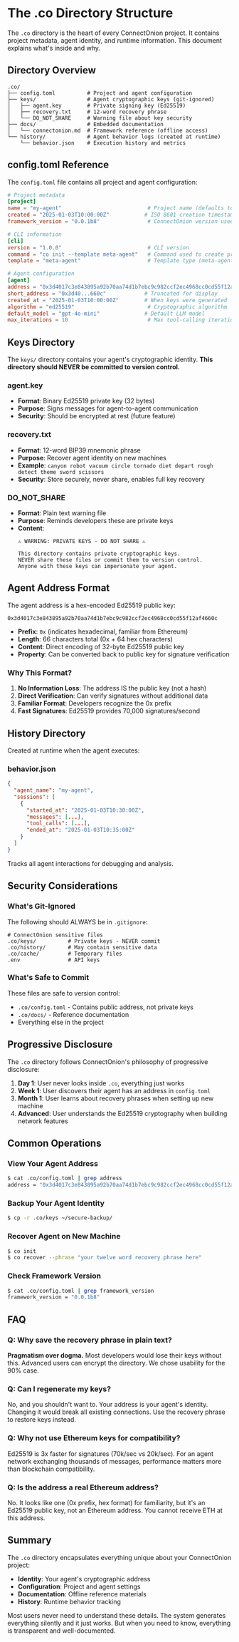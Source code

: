 # The .co Directory Structure

The `.co` directory is the heart of every ConnectOnion project. It contains project metadata, agent identity, and runtime information. This document explains what's inside and why.

## Directory Overview

```
.co/
├── config.toml          # Project and agent configuration
├── keys/                # Agent cryptographic keys (git-ignored)
│   ├── agent.key        # Private signing key (Ed25519)
│   ├── recovery.txt     # 12-word recovery phrase
│   └── DO_NOT_SHARE     # Warning file about key security
├── docs/                # Embedded documentation
│   └── connectonion.md  # Framework reference (offline access)
└── history/             # Agent behavior logs (created at runtime)
    └── behavior.json    # Execution history and metrics
```

## config.toml Reference

The `config.toml` file contains all project and agent configuration:

```toml
# Project metadata
[project]
name = "my-agent"                           # Project name (defaults to directory name)
created = "2025-01-03T10:00:00Z"           # ISO 8601 creation timestamp
framework_version = "0.0.1b8"               # ConnectOnion version used

# CLI information
[cli]
version = "1.0.0"                           # CLI version
command = "co init --template meta-agent"   # Command used to create project
template = "meta-agent"                     # Template type (meta-agent, playwright)

# Agent configuration
[agent]
address = "0x3d4017c3e843895a92b70aa74d1b7ebc9c982ccf2ec4968cc0cd55f12af4660c"
short_address = "0x3d40...660c"            # Truncated for display
created_at = "2025-01-03T10:00:00Z"        # When keys were generated
algorithm = "ed25519"                       # Cryptographic algorithm
default_model = "gpt-4o-mini"              # Default LLM model
max_iterations = 10                         # Max tool-calling iterations
```

## Keys Directory

The `keys/` directory contains your agent's cryptographic identity. **This directory should NEVER be committed to version control.**

### agent.key
- **Format**: Binary Ed25519 private key (32 bytes)
- **Purpose**: Signs messages for agent-to-agent communication
- **Security**: Should be encrypted at rest (future feature)

### recovery.txt
- **Format**: 12-word BIP39 mnemonic phrase
- **Purpose**: Recover agent identity on new machines
- **Example**: `canyon robot vacuum circle tornado diet depart rough detect theme sword scissors`
- **Security**: Store securely, never share, enables full key recovery

### DO_NOT_SHARE
- **Format**: Plain text warning file
- **Purpose**: Reminds developers these are private keys
- **Content**: 
  ```
  ⚠️ WARNING: PRIVATE KEYS - DO NOT SHARE ⚠️
  
  This directory contains private cryptographic keys.
  NEVER share these files or commit them to version control.
  Anyone with these keys can impersonate your agent.
  ```

## Agent Address Format

The agent address is a hex-encoded Ed25519 public key:

```
0x3d4017c3e843895a92b70aa74d1b7ebc9c982ccf2ec4968cc0cd55f12af4660c
```

- **Prefix**: `0x` (indicates hexadecimal, familiar from Ethereum)
- **Length**: 66 characters total (0x + 64 hex characters)
- **Content**: Direct encoding of 32-byte Ed25519 public key
- **Property**: Can be converted back to public key for signature verification

### Why This Format?

1. **No Information Loss**: The address IS the public key (not a hash)
2. **Direct Verification**: Can verify signatures without additional data
3. **Familiar Format**: Developers recognize the 0x prefix
4. **Fast Signatures**: Ed25519 provides 70,000 signatures/second

## History Directory

Created at runtime when the agent executes:

### behavior.json
```json
{
  "agent_name": "my-agent",
  "sessions": [
    {
      "started_at": "2025-01-03T10:30:00Z",
      "messages": [...],
      "tool_calls": [...],
      "ended_at": "2025-01-03T10:35:00Z"
    }
  ]
}
```

Tracks all agent interactions for debugging and analysis.

## Security Considerations

### What's Git-Ignored

The following should ALWAYS be in `.gitignore`:

```gitignore
# ConnectOnion sensitive files
.co/keys/          # Private keys - NEVER commit
.co/history/       # May contain sensitive data
.co/cache/         # Temporary files
.env               # API keys
```

### What's Safe to Commit

These files are safe to version control:

- `.co/config.toml` - Contains public address, not private keys
- `.co/docs/` - Reference documentation
- Everything else in the project

## Progressive Disclosure

The `.co` directory follows ConnectOnion's philosophy of progressive disclosure:

1. **Day 1**: User never looks inside `.co`, everything just works
2. **Week 1**: User discovers their agent has an address in `config.toml`
3. **Month 1**: User learns about recovery phrases when setting up new machine
4. **Advanced**: User understands the Ed25519 cryptography when building network features

## Common Operations

### View Your Agent Address
```bash
$ cat .co/config.toml | grep address
address = "0x3d4017c3e843895a92b70aa74d1b7ebc9c982ccf2ec4968cc0cd55f12af4660c"
```

### Backup Your Agent Identity
```bash
$ cp -r .co/keys ~/secure-backup/
```

### Recover Agent on New Machine
```bash
$ co init
$ co recover --phrase "your twelve word recovery phrase here"
```

### Check Framework Version
```bash
$ cat .co/config.toml | grep framework_version
framework_version = "0.0.1b8"
```

## FAQ

### Q: Why save the recovery phrase in plain text?

**Pragmatism over dogma.** Most developers would lose their keys without this. Advanced users can encrypt the directory. We chose usability for the 90% case.

### Q: Can I regenerate my keys?

No, and you shouldn't want to. Your address is your agent's identity. Changing it would break all existing connections. Use the recovery phrase to restore keys instead.

### Q: Why not use Ethereum keys for compatibility?

Ed25519 is 3x faster for signatures (70k/sec vs 20k/sec). For an agent network exchanging thousands of messages, performance matters more than blockchain compatibility.

### Q: Is the address a real Ethereum address?

No. It looks like one (0x prefix, hex format) for familiarity, but it's an Ed25519 public key, not an Ethereum address. You cannot receive ETH at this address.

## Summary

The `.co` directory encapsulates everything unique about your ConnectOnion project:
- **Identity**: Your agent's cryptographic address
- **Configuration**: Project and agent settings
- **Documentation**: Offline reference materials
- **History**: Runtime behavior tracking

Most users never need to understand these details. The system generates everything silently and it just works. But when you need to know, everything is transparent and well-documented.